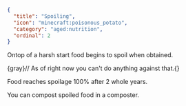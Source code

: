```json
{
  "title": "Spoiling",
  "icon": "minecraft:poisonous_potato",
  "category": "aged:nutrition",
  "ordinal": 2
}
```

Ontop of a harsh start food begins to spoil when obtained.

{gray}// As of right now you can't do anything against that.{}


Food reaches spoilage 100% after 2 whole years.


You can compost spoiled food in a composter.